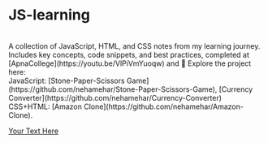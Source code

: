 # JS-learning
<br>
A collection of JavaScript, HTML, and CSS notes from my learning journey. Includes key concepts, code snippets, and best practices, completed at [ApnaCollege](https://youtu.be/VlPiVmYuoqw) and 🚀 Explore the project here: 
<br>
JavaScript: [Stone-Paper-Scissors Game](https://github.com/nehamehar/Stone-Paper-Scissors-Game), [Currency Converter](https://github.com/nehamehar/Currency-Converter)
<br>
CSS+HTML: [Amazon Clone](https://github.com/nehamehar/Amazon-Clone).

 [Your Text Here](https://www.example.com)
